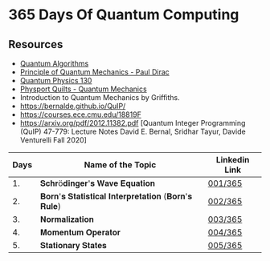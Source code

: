 # 365 Days Of Quantum Computing

## Resources
* [Quantum Algorithms](https://www.linkedin.com/posts/holger-marschall-62175683_quantum-algotithm-implementations-for-beginners-activity-6882036547147878401-TFiO)
* [Principle of Quantum Mechanics - Paul Dirac](https://www.equipes.lps.u-psud.fr/Montambaux/histoire-physique/Dirac-Principles%20of%20Quantum%20Mechanics%20.pdf)
* [Quantum Physics 130](https://quantummechanics.ucsd.edu/ph130a/130_notes/130_notes.html)
* [Physport Quilts - Quantum Mechanics](https://www.physport.org/curricula/Quilts/)
* Introduction to Quantum Mechanics by Griffiths.
* https://bernalde.github.io/QuIP/
* https://courses.ece.cmu.edu/18819F
* https://arxiv.org/pdf/2012.11382.pdf [Quantum Integer Programming (QuIP) 47-779: Lecture Notes  David E. Bernal, Sridhar Tayur, Davide Venturelli Fall 2020]


| Days | Name of the Topic           | Linkedin Link |
| ---- | --------------------------- | ------------- |
| 1.   | 𝐒𝐜𝐡𝐫ö𝐝𝐢𝐧𝐠𝐞𝐫'𝐬 𝐖𝐚𝐯𝐞 𝐄𝐪𝐮𝐚𝐭𝐢𝐨𝐧 | [001/365](https://www.linkedin.com/posts/anonymousr007_365daysofquantumcomputing-quantum-quantumcomputing-activity-6883088137002856448-Wnuc) |
| 2.   | 𝐁𝐨𝐫𝐧'𝐬 𝐒𝐭𝐚𝐭𝐢𝐬𝐭𝐢𝐜𝐚𝐥 𝐈𝐧𝐭𝐞𝐫𝐩𝐫𝐞𝐭𝐚𝐭𝐢𝐨𝐧 (𝐁𝐨𝐫𝐧'𝐬 𝐑𝐮𝐥𝐞) | [002/365](https://www.linkedin.com/posts/anonymousr007_365daysofquantumcomputing-quantum-quantumcomputing-activity-6883432963053375488-8yry) |
| 3.   | 𝐍𝐨𝐫𝐦𝐚𝐥𝐢𝐳𝐚𝐭𝐢𝐨𝐧 | [003/365](https://www.linkedin.com/posts/anonymousr007_365daysofquantumcomputing-quantum-quantumcomputing-activity-6883763723505414144-jYL_) |
| 4.   | 𝐌𝐨𝐦𝐞𝐧𝐭𝐮𝐦 𝐎𝐩𝐞𝐫𝐚𝐭𝐨𝐫 | [004/365](https://www.linkedin.com/posts/anonymousr007_quantumcomputing-quantummechanics-motivation-activity-6884143203587624960-PHKz) |
| 5.   | 𝐒𝐭𝐚𝐭𝐢𝐨𝐧𝐚𝐫𝐲 𝐒𝐭𝐚𝐭𝐞𝐬 | [005/365]()
